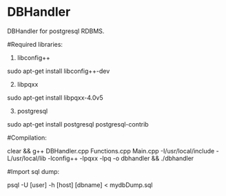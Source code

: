 # DBHandler
DBHandler for postgresql RDBMS.

#Required libraries:

1) libconfig++

sudo apt-get install libconfig++-dev

2) libpqxx

sudo apt-get install libpqxx-4.0v5

3) postgresql

sudo apt-get install postgresql postgresql-contrib

#Compilation:

clear && g++ DBHandler.cpp Functions.cpp Main.cpp -I/usr/local/include -L/usr/local/lib -lconfig++ -lpqxx -lpq -o dbhandler && ./dbhandler

#Import sql dump:

psql -U [user] -h [host] [dbname] < mydbDump.sql
